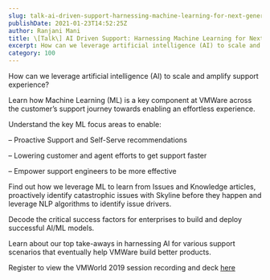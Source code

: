 ```yaml
---
slug: talk-ai-driven-support-harnessing-machine-learning-for-next-generation-proactive-support
publishDate: 2021-01-23T14:52:25Z
author: Ranjani Mani
title: \[Talk\] AI Driven Support: Harnessing Machine Learning for Next-Generation Proactive Support 
excerpt: How can we leverage artificial intelligence (AI) to scale and amplify support experience? Learn how Machine Learning (ML) is a key component at VMWare across the customer’s support journey towards enabling an effortless experience. Understand the key ML focus areas to enable: – Proactive Support and Self-Serve recommendations – Lowering customer and agent efforts to  ... 
category: 100
---
```


How can we leverage artificial intelligence (AI) to scale and amplify support experience?

Learn how Machine Learning (ML) is a key component at VMWare across the customer’s support journey towards enabling an effortless experience.

Understand the key ML focus areas to enable:

– Proactive Support and Self-Serve recommendations

– Lowering customer and agent efforts to get support faster

– Empower support engineers to be more effective

Find out how we leverage ML to learn from Issues and Knowledge articles, proactively identify catastrophic issues with Skyline before they happen and leverage NLP algorithms to identify issue drivers.

Decode the critical success factors for enterprises to build and deploy successful AI/ML models.

Learn about our top take-aways in harnessing AI for various support scenarios that eventually help VMWare build better products.

Register to view the VMWorld 2019 session recording and deck [here](https://www.vmworld.com/en/video-library/video-landing.html?sessionid=1554823025092001rhd4&region=US) 